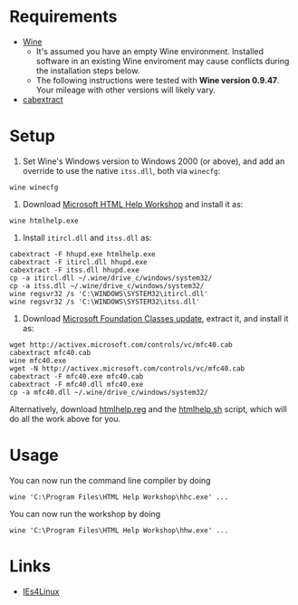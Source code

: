 # Requirements #

  * [Wine](http://www.winehq.org/)
    * It's assumed you have an empty Wine environment. Installed software in an existing Wine enviroment may cause conflicts during the installation steps below.
    * The following instructions were tested with **Wine version 0.9.47**. Your mileage with other versions will likely vary.
  * [cabextract](http://www.cabextract.org.uk/)

# Setup #

  1. Set Wine's Windows version to Windows 2000 (or above), and add an override to use the native `itss.dll`, both via `winecfg`:
```
wine winecfg
```
  1. Download [Microsoft HTML Help Workshop](http://msdn.microsoft.com/library/en-us/htmlhelp/html/hwMicrosoftHTMLHelpDownloads.asp) and  install it as:
```
wine htmlhelp.exe
```
  1. Install `itircl.dll` and `itss.dll` as:
```
cabextract -F hhupd.exe htmlhelp.exe
cabextract -F itircl.dll hhupd.exe
cabextract -F itss.dll hhupd.exe
cp -a itircl.dll ~/.wine/drive_c/windows/system32/
cp -a itss.dll ~/.wine/drive_c/windows/system32/
wine regsvr32 /s 'C:\WINDOWS\SYSTEM32\itircl.dll'
wine regsvr32 /s 'C:\WINDOWS\SYSTEM32\itss.dll'

```
  1. Download [Microsoft Foundation Classes update](http://activex.microsoft.com/controls/vc/mfc40.cab), extract it, and install it as:
```
wget http://activex.microsoft.com/controls/vc/mfc40.cab
cabextract mfc40.cab
wine mfc40.exe
wget -N http://activex.microsoft.com/controls/vc/mfc40.cab
cabextract -F mfc40.exe mfc40.cab
cabextract -F mfc40.dll mfc40.exe
cp -a mfc40.dll ~/.wine/drive_c/windows/system32/

```

Alternatively, download [htmlhelp.reg](http://htmlhelp.googlecode.com/svn/trunk/misc/htmlhelp.reg) and the [htmlhelp.sh](http://htmlhelp.googlecode.com/svn/trunk/misc/htmlhelp.sh) script, which will do all the work above for you.

# Usage #

You can now run the command line compiler by doing

```
wine 'C:\Program Files\HTML Help Workshop\hhc.exe' ...
```

You can now run the workshop by doing

```
wine 'C:\Program Files\HTML Help Workshop\hhw.exe' ...
```

# Links #

  * [IEs4Linux](http://www.tatanka.com.br/ies4linux/)